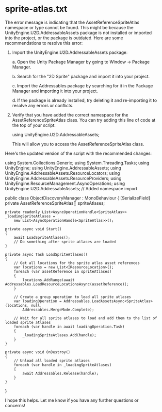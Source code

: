 
# sprite-atlas.txt
The error message is indicating that the AssetReferenceSpriteAtlas namespace or type cannot be found. This might be because the UnityEngine.U2D.AddressableAssets package is not installed or imported into the project, or the package is outdated. Here are some recommendations to resolve this error: 

1. Import the UnityEngine.U2D.AddressableAssets package: 

	a. Open the Unity Package Manager by going to Window -> Package Manager.
	
	b. Search for the "2D Sprite" package and import it into your project.
	
	c. Import the Addressables package by searching for it in the Package Manager and importing it into your project. 
	
	d. If the package is already installed, try deleting it and re-importing it to resolve any errors or conflicts.

2. Verify that you have added the correct namespace for the AssetReferenceSpriteAtlas class. You can try adding this line of code at the top of your script: 

	using UnityEngine.U2D.AddressableAssets;

	This will allow you to access the AssetReferenceSpriteAtlas class.

Here's the updated version of the script with the recommended changes:


using System.Collections.Generic;
using System.Threading.Tasks;
using UnityEngine;
using UnityEngine.AddressableAssets;
using UnityEngine.AddressableAssets.ResourceLocators;
using UnityEngine.AddressableAssets.ResourceProviders;
using UnityEngine.ResourceManagement.AsyncOperations;
using UnityEngine.U2D.AddressableAssets; // Added namespace import

public class ObjectDiscoveryManager : MonoBehaviour
{
	[SerializeField] private AssetReferenceSpriteAtlas[] spriteAtlases;

	private readonly List<AsyncOperationHandle<SpriteAtlas>> _loadingSpriteAtlases =
		new List<AsyncOperationHandle<SpriteAtlas>>();

	private async void Start()
	{
		await LoadSpriteAtlases();
		// Do something after sprite atlases are loaded
	}

	private async Task LoadSpriteAtlases()
	{
		// Get all locations for the sprite atlas asset references
		var locations = new List<IResourceLocation>();
		foreach (var assetReference in spriteAtlases)
		{
			locations.AddRange(await Addressables.LoadResourceLocationsAsync(assetReference));
		}

		// Create a group operation to load all sprite atlases
		var loadingOperation = Addressables.LoadAssetsAsync<SpriteAtlas>(locations, null,
			Addressables.MergeMode.Complete);

		// Wait for all sprite atlases to load and add them to the list of loaded sprite atlases
		foreach (var handle in await loadingOperation.Task)
		{
			_loadingSpriteAtlases.Add(handle);
		}
	}

	private async void OnDestroy()
	{
		// Unload all loaded sprite atlases
		foreach (var handle in _loadingSpriteAtlases)
		{
			await Addressables.Release(handle);
		}
	}
}
 

I hope this helps. Let me know if you have any further questions or concerns!
